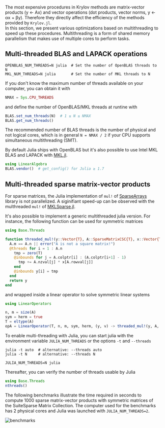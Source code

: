 The most expensive procedures in Krylov methods are matrix-vector products (y ← Ax) and vector operations (dot products, vector norms, y ← αx + βy).
Therefore they directly affect the efficiency of the methods provided by `Krylov.jl`.  
In this section, we present various optimizations based on multithreading to speed up these procedures. 
Multithreading is a form of shared memory parallelism that makes use of multiple cores to perform tasks.

## Multi-threaded BLAS and LAPACK operations

```shell
OPENBLAS_NUM_THREADS=N julia  # Set the number of OpenBLAS threads to N
MKL_NUM_THREADS=N julia       # Set the number of MKL threads to N
```

If you don't know the maximum number of threads available on your computer, you can obtain it with

```julia
NMAX = Sys.CPU_THREADS
```

and define the number of OpenBLAS/MKL threads at runtine with

```julia
BLAS.set_num_threads(N)  # 1 ≤ N ≤ NMAX
BLAS.get_num_threads()
```

The recommended number of BLAS threads is the number of physical and not logical cores, which is in general `N = NMAX / 2` if your CPU supports simultaneous multithreading (SMT).

By default Julia ships with OpenBLAS but it's also possible to use Intel MKL BLAS and LAPACK with [MKL.jl](https://github.com/JuliaLinearAlgebra/MKL.jl).

```julia
using LinearAlgebra
BLAS.vendor()  # get_config() for Julia ≥ 1.7
```

## Multi-threaded sparse matrix-vector products

For sparse matrices, the Julia implementation of `mul!` of [SparseArrays](https://docs.julialang.org/en/v1/stdlib/SparseArrays/) library is not parallelized.
A siginifiant speed-up can be observed with the multhreaded `mul!` of [MKLSparse.jl](https://github.com/JuliaSparse/MKLSparse.jl).

It's also possible to implement a generic multithreaded julia version.
For instance, the following function can be used for symmetric matrices

```julia
using Base.Threads

function threaded_mul!(y::Vector{T}, A::SparseMatrixCSC{T}, x::Vector{T}) where T <: Number
  A.m == A.n || error("A is not a square matrix!")
  @threads for i = 1 : A.n
    tmp = zero(T)
    @inbounds for j = A.colptr[i] : (A.colptr[i+1] - 1)
      tmp += A.nzval[j] * x[A.rowval[j]]
    end
    @inbounds y[i] = tmp
  end
  return y
end
```

and wrapped inside a linear operator to solve symmetric linear systems

```julia
using LinearOperators

n, m = size(A)
sym = herm = true
T = eltype(A)
opA = LinearOperator(T, n, m, sym, herm, (y, v) -> threaded_mul!(y, A, v))
```

To enable multi-threading with Julia, you can start julia with the environment variable `JULIA_NUM_THREADS` or the options `-t` and `--threads`

```shell
julia -t auto  # alternative: --threads auto
julia -t N     # alternative: --threads N

JULIA_NUM_THREADS=N julia
```

Thereafter, you can verify the number of threads usable by Julia

```julia
using Base.Threads
nthreads()
```

The following benchmarks illustrate the time required in seconds to compute 1000 sparse matrix-vector products with symmetric matrices of the SuiteSparse Matrix Collection.
The computer used for the benchmarks has 2 physical cores and Julia was launched with `JULIA_NUM_THREADS=2`.

![benchmarks](./graphics/julia_vs_mkl.svg)
